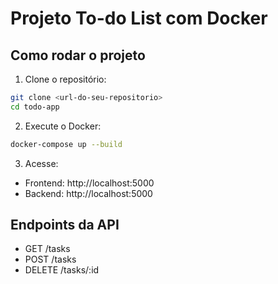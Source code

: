 # Projeto To-do List com Docker

## Como rodar o projeto

1. Clone o repositório:
```bash
git clone <url-do-seu-repositorio>
cd todo-app
```

2. Execute o Docker:
```bash
docker-compose up --build
```

3. Acesse:
- Frontend: http://localhost:5000
- Backend: http://localhost:5000

## Endpoints da API
- GET /tasks
- POST /tasks
- DELETE /tasks/:id
